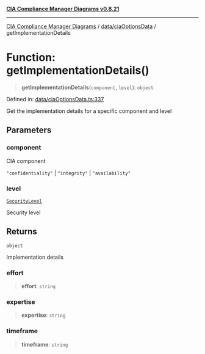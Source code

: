 [**CIA Compliance Manager Diagrams v0.8.21**](../../../README.md)

***

[CIA Compliance Manager Diagrams](../../../modules.md) / [data/ciaOptionsData](../README.md) / getImplementationDetails

# Function: getImplementationDetails()

> **getImplementationDetails**(`component`, `level`): `object`

Defined in: [data/ciaOptionsData.ts:337](https://github.com/Hack23/cia-compliance-manager/blob/689e67e40bb6afe811128d672a0d7dd5fcbdaea5/src/data/ciaOptionsData.ts#L337)

Get the implementation details for a specific component and level

## Parameters

### component

CIA component

`"confidentiality"` | `"integrity"` | `"availability"`

### level

[`SecurityLevel`](../../../types/cia/type-aliases/SecurityLevel.md)

Security level

## Returns

`object`

Implementation details

### effort

> **effort**: `string`

### expertise

> **expertise**: `string`

### timeframe

> **timeframe**: `string`
